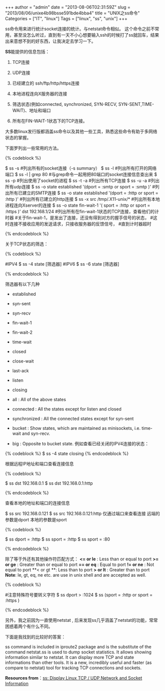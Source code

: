 +++
author = "admin"
date = "2013-08-06T02:31:59Z"
slug = "2013/08/06/unixe4b98bsse591bde4bba4"
title = "UNIX之ss命令"
Categories = ["IT", "linux"]
Tags = ["linux", "ss", "unix"]
+++

ss命令用来进行统计socket连接的统计。与netstat命令相似。 这个命令之前不常用，甚至没怎么听过，直到有一天不小心想要输入ssh的时候打了ss就回车，结果出来意想不到的好东西，让我决定去学习一下。



<!-- more -->



**SS**能提供的信息包括：







  1. TCP连接 


  2. UDP连接 


  3. 已经建立的 ssh/ftp/http/https连接 


  4. 本地进程连向X服务器的连接 


  5. 筛选状态(例如connected, synchronized, SYN-RECV, SYN-SENT,TIME-WAIT)、地址和端口 


  6. 所有在FIN-WAIT-1状态下的TCP连接。





大多数linux发行版都涵盖ss命令以及其他一些工具，熟悉这些命令有助于多网络状态的掌握。





下面罗列出一些常用的方法。




{% codeblock %}

$ ss -s #列出所有的socket连接（-s summary） 
$ ss -l #列出所有打开的网络端口 
$ ss -l | grep 80 #与grep命令一起用把80端口的socket连接信息查出来 
$ ss -p #列出使用了socket的进程 
$ ss -t -a #列出所有TCP连接 
$ ss -u -a #列出所有udp连接 
$ ss -o state established '(dport = :smtp or sport = :smtp )' #列出所有已建立的SMTP连接
$ ss -o state established '(dport = :http or sport = :http )' #列出所有已建立的http连接 
$ ss -x src /tmp/.X11-unix/* #列出所有本地进程连向Xserver的连接 
$ ss -o state fin-wait-1 '( sport = :http or sport = :https )' dst 192.168.1/24 #列出所有在fin-wait-1状态的TCP连接，查看他们的计时器 
#关于fin-wait-1，是发出了连接，还没有得到对方的握手信号的状态， 
#这时连接不接收应用的发送请求，只接收服务器的反馈信号， 
#直到计时器超时 

{% endcodeblock %}




关于TCP状态的筛选：




{% codeblock %}

#IPV4 
$ ss -4 state [筛选器] 
#IPV6 
$ ss -6 state [筛选器] 

{% endcodeblock %}




筛选器有以下几种







  * established 


  * syn-sent 


  * syn-recv 


  * fin-wait-1


  * fin-wait-2


  * time-wait


  * closed


  * close-wait


  * last-ack


  * listen 


  * closing


  * all : All of the above states 


  * connected : All the states except for listen and closed 


  * synchronized : All the connected states except for syn-sent 


  * bucket : Show states, which are maintained as minisockets, i.e. time-wait and syn-recv. 


  * big : Opposite to bucket state. 例如查看已经关闭的IPV4连接的状态： 




{% codeblock %}
$ ss -4 state closing
{% endcodeblock %}




根据远程IP地址和端口查看连接信息




{% codeblock %}
 
$ ss dst 192.168.0.1 
$ ss dst 192.168.0.1:http 

{% endcodeblock %}




查看本地的地址和端口的连接信息





$ ss src 192.168.0.121 
$ ss src 192.168.0.121:http 仅通过端口来查看连接 远端的参数是dport 本地的参数是sport




{% codeblock %}
 
$ ss dport = :http 
$ ss sport = :http 
$ ss sport = :80 

{% endcodeblock %}




除了等于外还有其他操作符匹配方式： 
**<= or le** : Less than or equal to port 
**>= or ge** : Greater than or equal to port 
**== or eq** : Equal to port 
**!= or ne** : Not equal to port 
**< or gt **: Less than to port 
**> or lt** : Greater than to port 
**Note**: le, gt, eq, ne etc. are use in unix shell and are accepted as well.




{% codeblock %}
 
#注意特殊符号要转义字符 
$ ss dport \> :1024 
$ ss \(sport = :http or sport = :https \) 

{% endcodeblock %}




另外，我之前因为一直使用netstat , 后来发现ss几乎涵盖了netstat的功能，常常困惑着两个有什么不同。





下面是我找到的比较好的答案：





ss command is included in iproute2 package and is the substitute of the command netstat.ss is used to dump socket statistics. It allows showing information similar to netstat. It can display more TCP and state informations than other tools. It is a new, incredibly useful and faster (as compare to netstat) tool for tracking TCP connections and sockets.





**Resources from**：[ss: Display Linux TCP / UDP Network and Socket Information](http://www.cyberciti.biz/tips/linux-investigate-sockets-network-connections.html)



